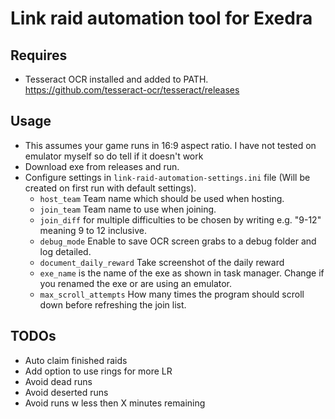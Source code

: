 # Link raid automation tool for Exedra

## Requires

* Tesseract OCR installed and added to PATH. <https://github.com/tesseract-ocr/tesseract/releases>

## Usage

* This assumes your game runs in 16:9 aspect ratio. I have not tested on emulator myself so do tell if it doesn't work
* Download exe from releases and run.
* Configure settings in `link-raid-automation-settings.ini` file (Will be created on first run with default settings).
  * ``host_team`` Team name which should be used when hosting.
  * ``join_team`` Team name to use when joining.
  * ``join_diff`` for multiple difficulties to be chosen by writing e.g. "9-12" meaning 9 to 12 inclusive.  
  * ``debug_mode`` Enable to save OCR screen grabs to a debug folder and log detailed.
  * ``document_daily_reward`` Take screenshot of the daily reward
  * ``exe_name`` is the name of the exe as shown in task manager. Change if you renamed the exe or are using an emulator.
  * ``max_scroll_attempts`` How many times the program should scroll down before refreshing the join list.

## TODOs

* Auto claim finished raids
* Add option to use rings for more LR
* Avoid dead runs
* Avoid deserted runs
* Avoid runs w less then X minutes remaining
